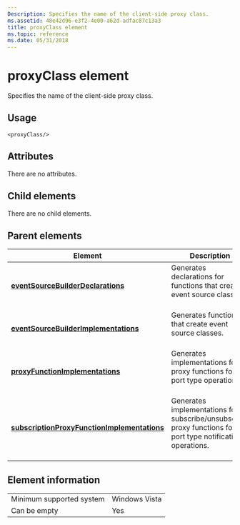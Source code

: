 ```yaml
---
Description: Specifies the name of the client-side proxy class.
ms.assetid: 48e42d96-e3f2-4e00-a62d-adfac87c13a3
title: proxyClass element
ms.topic: reference
ms.date: 05/31/2018
---
```


# proxyClass element

Specifies the name of the client-side proxy class.

## Usage

``` syntax
<proxyClass/>
```

## Attributes

There are no attributes.

## Child elements

There are no child elements.

## Parent elements



| Element                                                                                                 | Description                                                                                                                       |
|---------------------------------------------------------------------------------------------------------|-----------------------------------------------------------------------------------------------------------------------------------|
| [**eventSourceBuilderDeclarations**](eventsourcebuilderdeclarations.md)<br/>                     | Generates declarations for functions that create event source classes.<br/> <br/>                                     |
| [**eventSourceBuilderImplementations**](eventsourcebuilderimplementations.md)<br/>               | Generates functions that create event source classes.<br/> <br/>                                                      |
| [**proxyFunctionImplementations**](proxyfunctionimplementations.md)<br/>                         | Generates implementations for proxy functions for port type operations.<br/> <br/>                                    |
| [**subscriptionProxyFunctionImplementations**](subscriptionproxyfunctionimplementations.md)<br/> | Generates implementations for subscribe/unsubscribe proxy functions for port type notification operations.<br/> <br/> |



## Element information



|                                     |               |
|-------------------------------------|---------------|
| Minimum supported system<br/> | Windows Vista |
| Can be empty                        | Yes           |



 

 




